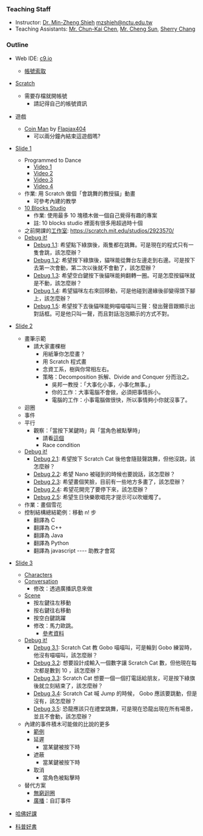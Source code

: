 ### Teaching Staff

+   Instructor: [Dr. Min-Zheng Shieh](mailto:mzshieh@nctu.edu.tw) mzshieh@nctu.edu.tw
+   Teaching Assistants: [Mr. Chun-Kai Chen](mailto:wingemerald@gmail.com), [Mr. Cheng Sun](mailto:s2821d3721@gmail.com), [Sherry Chang](mailto:lovingkpp@gmail.com)

### Outline

+   Web IDE: [c9.io](https://c9.io/)
    +   [帳號索取](https://goo.gl/forms/Lv82QshGbtmCnOKM2)
+   [Scratch](https://scratch.mit.edu/)
    +   需要存檔就開帳號
        +   請記得自己的帳號資訊
+   遊戲
    +   [Coin Man](https://scratch.mit.edu/projects/24538490/) by [Flapjax404](https://scratch.mit.edu/users/Flapjax404/)
        +   可以兩分鐘內結束這遊戲嗎?
+   [Slide 1](./imp_lec01.pptx)
    +   Programmed to Dance
        +   [Video 1](http://www.vimeo.com/28612347)
        +   [Video 2](http://www.vimeo.com/28612585)
        +   [Video 3](http://www.vimeo.com/28612800)
        +   [Video 4](http://www.vimeo.com/28612970)
    +   作業: 用 Scratch 做個「會跳舞的教授貓」動畫
        +   可參考內建的教學
    +   [10 Blocks Studio](http://scratch.mit.edu/studios/475480)
        +   作業: 使用最多 10 塊積木做一個自己覺得有趣的專案
        +   註: 10 blocks studio 裡面有很多用超過時十個
    +   之前開課的[工作室](https://scratch.mit.edu/studios/2923570/): https://scratch.mit.edu/studios/2923570/
    +   [Debug it!](http://scratch.mit.edu/studios/475483)
        +   [Debug 1.1](https://scratch.mit.edu/projects/10437040/): 希望點下綠旗後，兩隻都在跳舞。可是現在的程式只有一隻會跳，該怎麼辦？
        +   [Debug 1.2](https://scratch.mit.edu/projects/10437249/): 希望按下綠旗後，貓咪能從舞台左邊走到右邊。可是按下去第一次會動，第二次以後就不會動了，該怎麼辦？
        +   [Debug 1.3](https://scratch.mit.edu/projects/10437366/): 希望空白鍵按下後貓咪能夠翻轉一圈。可是怎麼按貓咪就是不動，該怎麼辦？
        +   [Debug 1.4](https://scratch.mit.edu/projects/10437439/): 希望貓咪左右來回移動，可是他碰到邊緣後卻變得頭下腳上，該怎麼辦？
        +   [Debug 1.5](https://scratch.mit.edu/projects/10437476/): 希望按下去後貓咪能夠喵喵喵叫三聲：發出聲音跟顯示出對話框。可是他只叫一聲，而且對話泡泡顯示的方式不對。
+   [Slide 2](imp_lec02.pptx)
    +   畫筆示範
        +   請大家畫棵樹
            +   用紙筆你怎麼畫？
            +   用 Scratch 程式畫
            +   念資工系，樹與你常相左右。
            +   策略：Decomposition 拆解、Divide and Conquer 分而治之。
                +   吳邦一教授：「大事化小事，小事化無事。」
                +   你的工作：大事電腦不會做，必須把事情拆小。
                +   電腦的工作：小事電腦做很快，所以事情夠小你就沒事了。
    +   迴圈
    +   事件
    +   平行
        +   觀察：「當按下某鍵時」與「當角色被點擊時」
            +   請看[這個](https://scratch.mit.edu/projects/115950064/)
            +   Race condition
    +   [Debug it!](https://scratch.mit.edu/studios/475539/)
        +   [Debug 2.1](https://scratch.mit.edu/projects/23266426/): 希望按下 Scratch Cat 後他會隨鼓聲跳舞，但他沒跳，該怎麼辦？
        +   [Debug 2.2](https://scratch.mit.edu/projects/24268476/): 希望 Nano 被碰到的時候也要說話，該怎麼辦？
        +   [Debug 2.3](https://scratch.mit.edu/projects/24268506/): 希望畫個笑臉，目前有一些地方多畫了，該怎麼辦？
        +   [Debug 2.4](https://scratch.mit.edu/projects/23267140/): 希望花開完了要停下來，該怎麼辦？
        +   [Debug 2.5](https://scratch.mit.edu/projects/23267245/): 希望生日快樂歌唱完才提示可以吹蠟燭了。
    +   作業：畫個雪花
    +   控制結構總結範例：移動 n! 步
        +   翻譯為 C
        +   翻譯為 C++
        +   翻譯為 Java
        +   翻譯為 Python
        +   翻譯為 javascript ---- 助教才會寫

+   [Slide 3](imp_lec03.pptx)
    +   [Characters](https://scratch.mit.edu/projects/115946864/)
    +   [Conversation](https://scratch.mit.edu/projects/10015800/)
        +   修改：透過廣播訊息來做
    +   [Scene](https://scratch.mit.edu/projects/115947152/)
        +   按左鍵往左移動
        +   按右鍵往右移動
        +   按空白鍵跳躍
        +   修改：馬力歐跳。
            +   [參考資料](https://wiki.scratch.mit.edu/wiki/When_()_Key_Pressed_(block))
    +   [Debug it!](https://scratch.mit.edu/studios/475554/)
        +   [Debug 3.1](https://scratch.mit.edu/projects/24269007/): Scratch Cat 教 Gobo 喵喵叫，可是輪到 Gobo 練習時，他沒有喵喵叫，該怎麼辦？
        +   [Debug 3.2](https://scratch.mit.edu/projects/24269046/): 想要設計成輸入一個數字讓 Scratch Cat 數，但他現在每次都是數到 10 ，該怎麼辦？ 
        +   [Debug 3.3](https://scratch.mit.edu/projects/24269070/): Scratch Cat 想要一個一個打電話給朋友，可是按下綠旗後就立刻結束了，該怎麼辦？
        +   [Debug 3.4](https://scratch.mit.edu/projects/24269097/): Scratch Cat 喊 Jump 的時候， Gobo 應該要跳動，但是沒有，該怎麼辦？
        +   [Debug 3.5](https://scratch.mit.edu/projects/24269131/): 恐龍應該只在禮堂跳舞，可是現在恐龍出現在所有場景，並且不會動，該怎麼辦？
    +   內建的事件積木可能做的比說的更多
        +   [範例](https://scratch.mit.edu/projects/116182454/)
        +   延遲
            +   當某鍵被按下時
        +   遮蔽
            +   當某鍵被按下時
        +   取消
            +   當角色被點擊時
    +   替代方案
        +   [無窮迴圈](https://scratch.mit.edu/projects/116182906/)
        +   [廣播](https://scratch.mit.edu/projects/116183365)：自訂事件

+   [哈佛好課](https://cs50.harvard.edu/)
+   [科普好書](http://csunplugged.org/wp-content/uploads/2014/12/CSUnplugged-2016-03-08.pdf)
